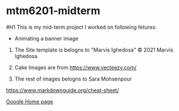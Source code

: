 # mtm6201-midterm

#H1 This is my mid-term project
I worked on following fetures:
- Animating a banner image
1. The Site template is belogns to "Marvis Ighedosa" © 2021 Marvis Ighedosa.

2. Cake Images are from https://www.vecteezy.com/

3. The rest of images belogns to Sara Mohsenpour


https://www.markdownguide.org/cheat-sheet/

[Google Home page](https://goggle.com)